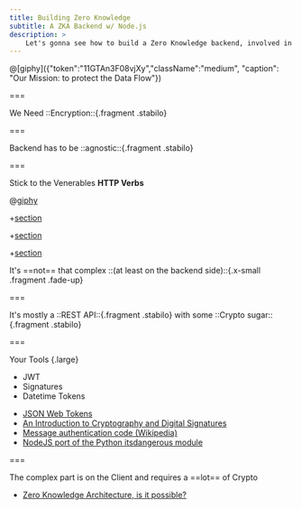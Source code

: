 ```yaml
---
title: Building Zero Knowledge
subtitle: A ZKA Backend w/ Node.js
description: >
    Let's gonna see how to build a Zero Knowledge backend, involved in data transfer and keys-echange system, with a JS client-side lib.
---
```


@[giphy]({"token":"11GTAn3F08vjXy","className":"medium", "caption": "Our Mission: to protect the Data Flow"})

===
<!-- {.punchline} -->

We Need ::Encryption::{.fragment .stabilo}

===
<!-- {.punchline} -->

Backend has to be ::agnostic::{.fragment .stabilo}

===

Stick to the Venerables **HTTP Verbs**

@[giphy]({"token":"Cu0Iqwal4cPyU","className":"medium"})

+[section](en/zka.md)

+[section](en/backend.md)

+[section](en/nodejs.md)

<!-- {.punchline} -->

It's ==not== that complex
::(at least on the backend side)::{.x-small .fragment .fade-up}

===
<!-- {.punchline} -->

It's mostly a ::REST API::{.fragment .stabilo}
with some ::Crypto sugar::{.fragment .stabilo}

===
<!-- {.large} -->

Your Tools {.large}

- JWT
- Signatures
- Datetime Tokens

<!--  -->
- [JSON Web Tokens](https://jwt.io/)
- [An Introduction to Cryptography and Digital Signatures](https://www.entrust.com/wp-content/uploads/2013/05/cryptointro.pdf)
- [Message authentication code (Wikipedia)](https://en.wikipedia.org/wiki/Message_authentication_code)
- [NodeJS port of the Python itsdangerous module](https://github.com/willi123yao/reallydangerous)
<!-- {ul:.linkrolls} -->

===
<!-- {.punchline} -->

The complex part
is on the Client
and requires a ==lot== of Crypto

- [Zero Knowledge Architecture, is it possible?](https://preview.talks.m4dz.net/zka/en/)
<!-- {ul:.linkrolls} -->
